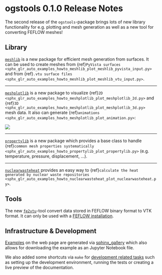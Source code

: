 # ogstools 0.1.0 Release Notes

The second release of the `ogstools`-package brings lots of new library functionality for e.g. plotting and mesh generation as well as a new tool for converting FEFLOW meshes!

## Library

[`meshlib`](../user-guide/meshlib.md) is a new package for efficient mesh generation from surfaces. It can be used to create meshes from  {ref}`PyVista surfaces <sphx_glr_auto_examples_howto_meshlib_plot_meshlib_pyvista_input.py>` and from {ref}`.vtu surface files <sphx_glr_auto_examples_howto_meshlib_plot_meshlib_vtu_input.py>`.

______________________________________________________________________

[`meshplotlib`](../user-guide/meshplotlib.md) is a new package to visualize {ref}`2D <sphx_glr_auto_examples_howto_meshplotlib_plot_meshplotlib_2d.py>` and {ref}`3D <sphx_glr_auto_examples_howto_meshplotlib_plot_meshplotlib_3d.py>` mesh data. It also can generate {ref}`animations <sphx_glr_auto_examples_howto_meshplotlib_plot_animation.py>`:

![](../auto_examples/howto_meshplotlib/images/sphx_glr_plot_animation_001.gif)

______________________________________________________________________

[`propertylib`](../user-guide/propertylib.md) is a new package which provides a base class to handle {ref}`common mesh properties systematically <sphx_glr_auto_examples_howto_propertylib_plot_propertylib.py>` (e.g. temperature, pressure, displacement, ...).

______________________________________________________________________

[`nuclearwasteheat`](../user-guide/nuclearwasteheat.md) provides an easy way to {ref}`calculate the heat generated by nuclear waste repositories <sphx_glr_auto_examples_howto_nuclearwasteheat_plot_nuclearwasteheat.py>`.

## Tools

The new [`fe2vtu`](../user-guide/fe2vtu.md)-tool convert data stored in FEFLOW binary format to VTK format. It can only be used with a [FEFLOW installation](../user-guide/fe2vtu.md#installation).

## Infrastructure & Development

[Examples](../auto_examples/index.rst) on the web page are generated via [sphinx_gallery](https://sphinx-gallery.github.io/stable/index.html) which also allows for downloading the example as an Jupyter Notebook file.

We also added some shortcuts via `make` for [development related tasks](../development/index.md) such as setting up the development environment, running the tests or creating a live preview of the documentation.
